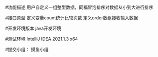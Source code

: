#功能描述
用户自定义一组整型数据，同福冒泡排序对数据从小到大进行排序

#接口原型
定义变量count统计比较次数
定义order数组接收输入数据

#开发环境版本
java开发环境

#测试环境
IntelliJ IDEA 2021.1.3 x64

#提交小组：
摸鱼小组
